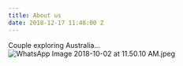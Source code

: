 ```yaml
---
title: About us
date: 2018-12-17 11:48:00 Z
---
```


Couple exploring Australia...
![WhatsApp Image 2018-10-02 at 11.50.10 AM.jpeg](/uploads/WhatsApp%20Image%202018-10-02%20at%2011.50.10%20AM.jpeg)